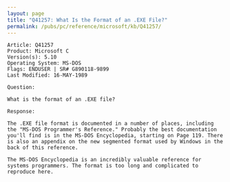 ```yaml
---
layout: page
title: "Q41257: What Is the Format of an .EXE File?"
permalink: /pubs/pc/reference/microsoft/kb/Q41257/
---
```


	Article: Q41257
	Product: Microsoft C
	Version(s): 5.10
	Operating System: MS-DOS
	Flags: ENDUSER | SR# G890118-9899
	Last Modified: 16-MAY-1989
	
	Question:
	
	What is the format of an .EXE file?
	
	Response:
	
	The .EXE file format is documented in a number of places, including
	the "MS-DOS Programmer's Reference." Probably the best documentation
	you'll find is in the MS-DOS Encyclopedia, starting on Page 119. There
	is also an appendix on the new segmented format used by Windows in the
	back of this reference.
	
	The MS-DOS Encyclopedia is an incredibly valuable reference for
	systems programmers. The format is too long and complicated to
	reproduce here.
